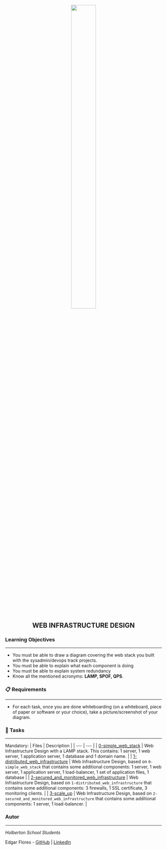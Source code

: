 <h1 align="center" >
<br>
    <img src="https://assets.website-files.com/6105315644a26f77912a1ada/610540e8b4cd6969794fe673_Holberton_School_logo-04-04.svg" height="50%" width="40%">
</h1>

<h2 align="center">
    WEB INFRASTRUCTURE DESIGN
</h2>

### Learning Objectives
***
* You must be able to draw a diagram covering the web stack you built with the sysadmin/devops track projects.
* You must be able to explain what each component is doing
* You must be able to explain system redundancy
* Know all the mentioned acronyms: **LAMP, SPOF, QPS**.

### 📋 Requirements
***
* For each task, once you are done whiteboarding (on a whiteboard, piece of paper or software or your choice), take a picture/screenshot of your diagram.

### 🎯 Tasks
***
Mandatory:
| Files | Description |
| --- | --- |
| [0-simple_web_stack]() | Web Infrastructure Design with a LAMP stack. This contains: 1 server, 1 web server, 1 application server, 1 database and 1 domain name. |
| [1-distributed_web_infrastructure]() | Web Infrastructure Design, based on `0-simple_web_stack` that contains some additional components: 1 server, 1 web server, 1 application server, 1 load-balancer, 1 set of application files, 1 database |
| [2-secured_and_monitored_web_infrastructure]() | Web Infrastructure Design, based on `1-distributed_web_infrastructure` that contains some additional components: 3 firewalls, 1 SSL certificate, 3 monitoring clients. |
| [3-scale_up]() | Web Infrastructure Design, based on `2-secured_and_monitored_web_infrastructure` that contains some additional components: 1 server, 1 load-balancer. |

### Autor
***
*Holberton School Students*

Edgar Flores - [GitHub](https://github.com/zye7ert) | [LinkedIn](https://www.linkedin.com/in/gonzalofa/)
